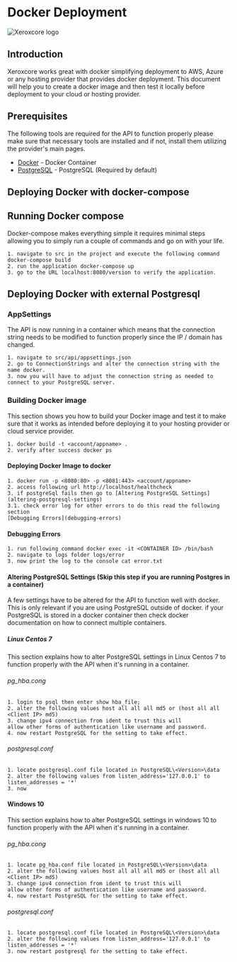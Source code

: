 # Docker Deployment

![Xeroxcore logo](https://github.com/Xeroxcore/Xeroxcore/blob/master/resources/images/Moby-logo.png)

## Introduction

Xeroxcore works great with docker simplifying deployment to AWS, Azure or any hosting provider that
provides docker deployment. This document will help you to create a docker image and then test it
locally before deployment to your cloud or hosting provider.

## Prerequisites

The following tools are required for the API to function properly please make sure that necessary tools
are installed and if not, install them utilizing the provider's main pages.

- [Docker](https://www.docker.com/) - Docker Container
- [PostgreSQL](https://www.postgresql.org/) - PostgreSQL (Required by default)

## Deploying Docker with docker-compose

## Running Docker compose

Docker-compose makes everything simple it requires minimal steps allowing you to simply run
a couple of commands and go on with your life.

```
1. navigate to src in the project and execute the following command
docker-compose build
2. run the application docker-compose up
3. go to the URL localhost:8080/version to verify the application.
```

## Deploying Docker with external Postgresql

### AppSettings

The API is now running in a container which means that the connection string needs to be modified
to function properly since the IP / domain has changed.

```
1. navigate to src/api/appsettings.json
2. go to ConnectionStrings and alter the connection string with the name docker.
3. now you will have to adjust the connection string as needed to connect to your PostgreSQL server.
```

### Building Docker image

This section shows you how to build your Docker image and test it to make sure that it works
as intended before deploying it to your hosting provider or cloud service provider.

```
1. docker build -t <account/appname> .
2. verify after success docker ps
```

#### Deploying Docker Image to docker

```
1. docker run -p <8080:80> -p <8081:443> <account/appname>
2. access following url http://localhost/healthcheck
3. if postgreSql fails then go to [Altering PostgreSQL Settings](altering-postgresql-settings)
3.1. check error log for other errors to do this read the following section
[Debugging Errors](debugging-errors)
```

#### Debugging Errors

```
1. run following command docker exec -it <CONTAINER ID> /bin/bash
2. navigate to logs folder logs/error
3. now print the log to the console cat error.txt
```

#### Altering PostgreSQL Settings (Skip this step if you are running Postgres in a container)

A few settings have to be altered for the API to function well with docker. This is only
relevant if you are using PostgreSQL outside of docker. if your PostgreSQL is stored
in a docker container then check docker documentation on how to connect
multiple containers.

##### Linux Centos 7

This section explains how to alter PostgreSQL settings in Linux Centos 7 to function
properly with the API when it's running in a container.

###### pg_hba.cong

```
1. login to psql then enter show hba_file;
2. alter the following values host all all all md5 or (host all all <Client IP> md5)
3. change ipv4 connection from ident to trust this will
allow other forms of authentication like username and password.
4. now restart PostgreSQL for the setting to take effect.
```

###### postgresql.conf

```
1. locate postgresql.conf file located in PostgreSQL\<Version>\data
2. alter the following values from listen_address='127.0.0.1' to listen_addresses = '*'
3. now
```

#### Windows 10

This section explains how to alter PostgreSQL settings in windows 10 to function
properly with the API when it's running in a container.

###### pg_hba.cong

```
1. locate pg_hba.conf file located in PostgreSQL\<Version>\data
2. alter the following values host all all all md5 or (host all all <Client IP> md5)
3. change ipv4 connection from ident to trust this will
allow other forms of authentication like username and password.
4. now restart PostgreSQL for the setting to take effect.
```

###### postgresql.conf

```
1. locate postgresql.conf file located in PostgreSQL\<Version>\data
2. alter the following values from listen_address='127.0.0.1' to listen_addresses = '*'
3. now restart postgresql for the setting to take effect.
```
